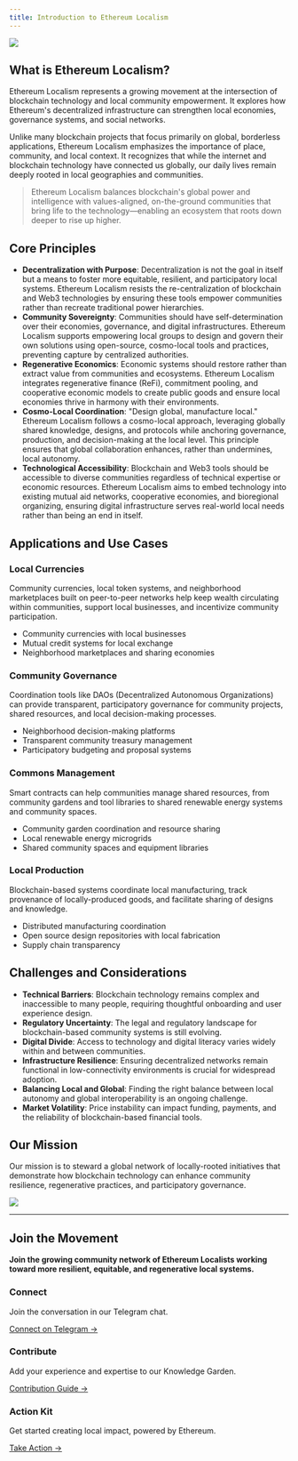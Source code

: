 ```yaml
---
title: Introduction to Ethereum Localism
---
```

![](assets/whatisethereum.png)

## What is Ethereum Localism?

Ethereum Localism represents a growing movement at the intersection of blockchain technology and local community empowerment. It explores how Ethereum's decentralized infrastructure can strengthen local economies, governance systems, and social networks.

Unlike many blockchain projects that focus primarily on global, borderless applications, Ethereum Localism emphasizes the importance of place, community, and local context. It recognizes that while the internet and blockchain technology have connected us globally, our daily lives remain deeply rooted in local geographies and communities.

> Ethereum Localism balances blockchain's global power and intelligence with values-aligned, on-the-ground communities that bring life to the technology—enabling an ecosystem that roots down deeper to rise up higher.

## Core Principles

- **Decentralization with Purpose**: Decentralization is not the goal in itself but a means to foster more equitable, resilient, and participatory local systems. Ethereum Localism resists the re-centralization of blockchain and Web3 technologies by ensuring these tools empower communities rather than recreate traditional power hierarchies.
- **Community Sovereignty**: Communities should have self-determination over their economies, governance, and digital infrastructures. Ethereum Localism supports empowering local groups to design and govern their own solutions using open-source, cosmo-local tools and practices, preventing capture by centralized authorities.
- **Regenerative Economics**: Economic systems should restore rather than extract value from communities and ecosystems. Ethereum Localism integrates regenerative finance (ReFi), commitment pooling, and cooperative economic models to create public goods and ensure local economies thrive in harmony with their environments.
- **Cosmo-Local Coordination**: "Design global, manufacture local." Ethereum Localism follows a cosmo-local approach, leveraging globally shared knowledge, designs, and protocols while anchoring governance, production, and decision-making at the local level. This principle ensures that global collaboration enhances, rather than undermines, local autonomy.
- **Technological Accessibility**: Blockchain and Web3 tools should be accessible to diverse communities regardless of technical expertise or economic resources. Ethereum Localism aims to embed technology into existing mutual aid networks, cooperative economies, and bioregional organizing, ensuring digital infrastructure serves real-world local needs rather than being an end in itself.

## Applications and Use Cases

### Local Currencies
Community currencies, local token systems, and neighborhood marketplaces built on peer-to-peer networks help keep wealth circulating within communities, support local businesses, and incentivize community participation.

- Community currencies with local businesses
- Mutual credit systems for local exchange
- Neighborhood marketplaces and sharing economies
### Community Governance
Coordination tools like DAOs (Decentralized Autonomous Organizations) can provide transparent, participatory governance for community projects, shared resources, and local decision-making processes.

- Neighborhood decision-making platforms
- Transparent community treasury management
- Participatory budgeting and proposal systems
### Commons Management
Smart contracts can help communities manage shared resources, from community gardens and tool libraries to shared renewable energy systems and community spaces.

- Community garden coordination and resource sharing
- Local renewable energy microgrids
- Shared community spaces and equipment libraries
### Local Production
Blockchain-based systems coordinate local manufacturing, track provenance of locally-produced goods, and facilitate sharing of designs and knowledge.

- Distributed manufacturing coordination
- Open source design repositories with local fabrication
- Supply chain transparency
## Challenges and Considerations

- **Technical Barriers**: Blockchain technology remains complex and inaccessible to many people, requiring thoughtful onboarding and user experience design.
- **Regulatory Uncertainty**: The legal and regulatory landscape for blockchain-based community systems is still evolving.
- **Digital Divide**: Access to technology and digital literacy varies widely within and between communities.
- **Infrastructure Resilience**: Ensuring decentralized networks remain functional in low-connectivity environments is crucial for widespread adoption.
- **Balancing Local and Global**: Finding the right balance between local autonomy and global interoperability is an ongoing challenge.
- **Market Volatility**: Price instability can impact funding, payments, and the reliability of blockchain-based financial tools.
## Our Mission

Our mission is to steward a global network of locally-rooted initiatives that demonstrate how blockchain technology can enhance community resilience, regenerative practices, and participatory governance.

![](assets/goat.jpeg)

---
## Join the Movement

**Join the growing community network of Ethereum Localists working toward more resilient, equitable, and regenerative local systems.**
<div class="home-grid">
  <div class="home-card">
    <h3>Connect</h3>
    <p>Join the conversation in our Telegram chat.</p>
    <a href="/resources">Connect on Telegram →</a>
  </div>

  <div class="home-card">
    <h3>Contribute</h3>
    <p>Add your experience and expertise to our Knowledge Garden.</p>
    <a href="/introduction">Contribution Guide →</a>
  </div>
  
  <div class="home-card">
    <h3>Action Kit</h3>
    <p>Get started creating local impact, powered by Ethereum.</p>
    <a href="/introduction/action-kit">Take Action →</a>
  </div>
</div>


